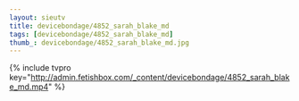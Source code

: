 ```yaml
--- 
layout: sieutv
title: devicebondage/4852_sarah_blake_md
tags: [devicebondage/4852_sarah_blake_md]
thumb_: devicebondage/4852_sarah_blake_md.jpg
---
```

{% include tvpro key="http://admin.fetishbox.com/_content/devicebondage/4852_sarah_blake_md.mp4" %} 
